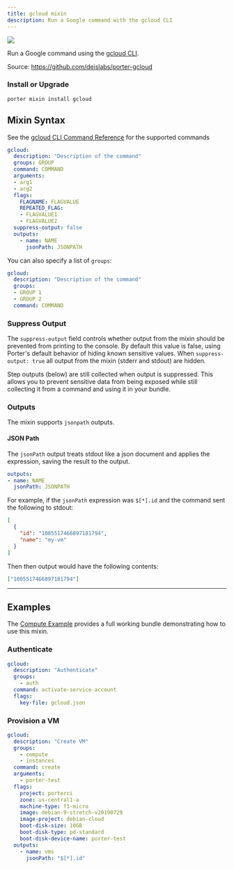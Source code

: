 ```yaml
---
title: gcloud mixin
description: Run a Google command with the gcloud CLI
---
```


<img src="/images/mixins/google.png" class="mixin-logo" />

Run a Google command using the [gcloud CLI](https://cloud.google.com/sdk/gcloud/reference/).

Source: https://github.com/deislabs/porter-gcloud

### Install or Upgrade
```
porter mixin install gcloud
```

## Mixin Syntax

See the [gcloud CLI Command Reference](https://cloud.google.com/sdk/gcloud/reference/) for the supported commands

```yaml
gcloud:
  description: "Description of the command"
  groups: GROUP
  command: COMMAND
  arguments:
  - arg1
  - arg2
  flags:
    FLAGNAME: FLAGVALUE
    REPEATED_FLAG:
    - FLAGVALUE1
    - FLAGVALUE2
  suppress-output: false
  outputs:
    - name: NAME
      jsonPath: JSONPATH
```

You can also specify a list of `groups`:

```yaml
gcloud:
  description: "Description of the command"
  groups:
  - GROUP 1
  - GROUP 2
  command: COMMAND
```

### Suppress Output

The `suppress-output` field controls whether output from the mixin should be
prevented from printing to the console. By default this value is false, using
Porter's default behavior of hiding known sensitive values. When 
`suppress-output: true` all output from the mixin (stderr and stdout) are hidden.

Step outputs (below) are still collected when output is suppressed. This allows
you to prevent sensitive data from being exposed while still collecting it from
a command and using it in your bundle.

### Outputs

The mixin supports `jsonpath` outputs.


#### JSON Path

The `jsonPath` output treats stdout like a json document and applies the expression, saving the result to the output.

```yaml
outputs:
- name: NAME
  jsonPath: JSONPATH
```

For example, if the `jsonPath` expression was `$[*].id` and the command sent the following to stdout: 

```json
[
  {
    "id": "1085517466897181794",
    "name": "my-vm"
  }
]
```

Then then output would have the following contents:

```json
["1085517466897181794"]
```

---

## Examples

The [Compute Example](https://github.com/deislabs/porter-gcloud/tree/master/examples/compute) provides a full working bundle demonstrating how to use this mixin.

### Authenticate

```yaml
gcloud:
  description: "Authenticate"
  groups:
    - auth
  command: activate-service-account
  flags:
    key-file: gcloud.json
```

### Provision a VM

```yaml
gcloud:
  description: "Create VM"
  groups:
    - compute
    - instances
  command: create
  arguments:
    - porter-test
  flags:
    project: porterci
    zone: us-central1-a
    machine-type: f1-micro
    image: debian-9-stretch-v20190729
    image-project: debian-cloud
    boot-disk-size: 10GB
    boot-disk-type: pd-standard
    boot-disk-device-name: porter-test
  outputs:
    - name: vms
      jsonPath: "$[*].id"
```
